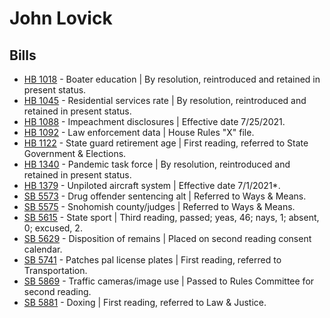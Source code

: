 # John Lovick
## Bills
* [HB 1018](/bill/2021-22/hb/1018/) - Boater education | By resolution, reintroduced and retained in present status.
* [HB 1045](/bill/2021-22/hb/1045/) - Residential services rate | By resolution, reintroduced and retained in present status.
* [HB 1088](/bill/2021-22/hb/1088/) - Impeachment disclosures | Effective date 7/25/2021.
* [HB 1092](/bill/2021-22/hb/1092/) - Law enforcement data | House Rules "X" file.
* [HB 1122](/bill/2021-22/hb/1122/) - State guard retirement age | First reading, referred to State Government & Elections.
* [HB 1340](/bill/2021-22/hb/1340/) - Pandemic task force | By resolution, reintroduced and retained in present status.
* [HB 1379](/bill/2021-22/hb/1379/) - Unpiloted aircraft system | Effective date 7/1/2021*.
* [SB 5573](/bill/2021-22/sb/5573/) - Drug offender sentencing alt | Referred to Ways & Means.
* [SB 5575](/bill/2021-22/sb/5575/) - Snohomish county/judges | Referred to Ways & Means.
* [SB 5615](/bill/2021-22/sb/5615/) - State sport | Third reading, passed; yeas, 46; nays, 1; absent, 0; excused, 2.
* [SB 5629](/bill/2021-22/sb/5629/) - Disposition of remains | Placed on second reading consent calendar.
* [SB 5741](/bill/2021-22/sb/5741/) - Patches pal license plates | First reading, referred to Transportation.
* [SB 5869](/bill/2021-22/sb/5869/) - Traffic cameras/image use | Passed to Rules Committee for second reading.
* [SB 5881](/bill/2021-22/sb/5881/) - Doxing | First reading, referred to Law & Justice.
